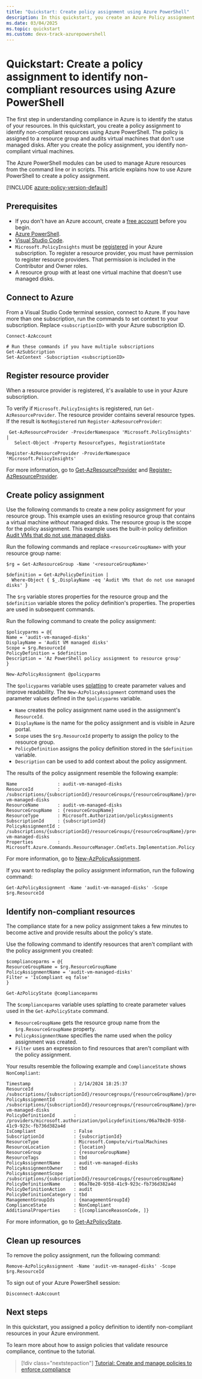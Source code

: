 ```yaml
---
title: "Quickstart: Create policy assignment using Azure PowerShell"
description: In this quickstart, you create an Azure Policy assignment to identify non-compliant resources using Azure PowerShell.
ms.date: 03/04/2025
ms.topic: quickstart
ms.custom: devx-track-azurepowershell
---
```


# Quickstart: Create a policy assignment to identify non-compliant resources using Azure PowerShell

The first step in understanding compliance in Azure is to identify the status of your resources. In this quickstart, you create a policy assignment to identify non-compliant resources using Azure PowerShell. The policy is assigned to a resource group and audits virtual machines that don't use managed disks. After you create the policy assignment, you identify non-compliant virtual machines.

The Azure PowerShell modules can be used to manage Azure resources from the command line or in scripts. This article explains how to use Azure PowerShell to create a policy assignment.

[!INCLUDE [azure-policy-version-default](../includes/policy/policy-version-default.md)]

## Prerequisites

- If you don't have an Azure account, create a [free account](https://azure.microsoft.com/pricing/purchase-options/azure-account?cid=msft_learn) before you begin.
- [Azure PowerShell](/powershell/azure/install-azure-powershell).
- [Visual Studio Code](https://code.visualstudio.com/).
- `Microsoft.PolicyInsights` must be [registered](../../azure-resource-manager/management/resource-providers-and-types.md) in your Azure subscription. To register a resource provider, you must have permission to register resource providers. That permission is included in the Contributor and Owner roles.
- A resource group with at least one virtual machine that doesn't use managed disks.

## Connect to Azure

From a Visual Studio Code terminal session, connect to Azure. If you have more than one subscription, run the commands to set context to your subscription. Replace `<subscriptionID>` with your Azure subscription ID.

```azurepowershell
Connect-AzAccount

# Run these commands if you have multiple subscriptions
Get-AzSubScription
Set-AzContext -Subscription <subscriptionID>
```

## Register resource provider

When a resource provider is registered, it's available to use in your Azure subscription.

To verify if `Microsoft.PolicyInsights` is registered, run `Get-AzResourceProvider`. The resource provider contains several resource types. If the result is `NotRegistered` run `Register-AzResourceProvider`:

```azurepowershell
 Get-AzResourceProvider -ProviderNamespace 'Microsoft.PolicyInsights' |
   Select-Object -Property ResourceTypes, RegistrationState

Register-AzResourceProvider -ProviderNamespace 'Microsoft.PolicyInsights'
```

For more information, go to [Get-AzResourceProvider](/powershell/module/az.resources/get-azresourceprovider) and [Register-AzResourceProvider](/powershell/module/az.resources/register-azresourceprovider).

## Create policy assignment

Use the following commands to create a new policy assignment for your resource group. This example uses an existing resource group that contains a virtual machine _without_ managed disks. The resource group is the scope for the policy assignment. This example uses the built-in policy definition [Audit VMs that do not use managed disks](https://github.com/Azure/azure-policy/blob/master/built-in-policies/policyDefinitions/Compute/VMRequireManagedDisk_Audit.json).

Run the following commands and replace `<resourceGroupName>` with your resource group name:

```azurepowershell
$rg = Get-AzResourceGroup -Name '<resourceGroupName>'

$definition = Get-AzPolicyDefinition |
  Where-Object { $_.DisplayName -eq 'Audit VMs that do not use managed disks' }
```

The `$rg` variable stores properties for the resource group and the `$definition` variable stores the policy definition's properties. The properties are used in subsequent commands.

Run the following command to create the policy assignment:

```azurepowershell
$policyparms = @{
Name = 'audit-vm-managed-disks'
DisplayName = 'Audit VM managed disks'
Scope = $rg.ResourceId
PolicyDefinition = $definition
Description = 'Az PowerShell policy assignment to resource group'
}

New-AzPolicyAssignment @policyparms
```

The `$policyparms` variable uses [splatting](/powershell/module/microsoft.powershell.core/about/about_splatting) to create parameter values and improve readability. The `New-AzPolicyAssignment` command uses the parameter values defined in the `$policyparms` variable.

- `Name` creates the policy assignment name used in the assignment's `ResourceId`.
- `DisplayName` is the name for the policy assignment and is visible in Azure portal.
- `Scope` uses the `$rg.ResourceId` property to assign the policy to the resource group.
- `PolicyDefinition` assigns the policy definition stored in the `$definition` variable.
- `Description` can be used to add context about the policy assignment.

The results of the policy assignment resemble the following example:

```output
Name               : audit-vm-managed-disks
ResourceId         : /subscriptions/{subscriptionId}/resourceGroups/{resourceGroupName}/providers/Microsoft.Authorization/policyAssignments/audit-vm-managed-disks
ResourceName       : audit-vm-managed-disks
ResourceGroupName  : {resourceGroupName}
ResourceType       : Microsoft.Authorization/policyAssignments
SubscriptionId     : {subscriptionId}
PolicyAssignmentId : /subscriptions/{subscriptionId}/resourceGroups/{resourceGroupName}/providers/Microsoft.Authorization/policyAssignments/audit-vm-managed-disks
Properties         : Microsoft.Azure.Commands.ResourceManager.Cmdlets.Implementation.Policy.PsPolicyAssignmentProperties
```

For more information, go to [New-AzPolicyAssignment](/powershell/module/az.resources/new-azpolicyassignment).

If you want to redisplay the policy assignment information, run the following command:

```azurepowershell
Get-AzPolicyAssignment -Name 'audit-vm-managed-disks' -Scope $rg.ResourceId
```

## Identify non-compliant resources

The compliance state for a new policy assignment takes a few minutes to become active and provide results about the policy's state.

Use the following command to identify resources that aren't compliant with the policy assignment
you created:

```azurepowershell
$complianceparms = @{
ResourceGroupName = $rg.ResourceGroupName
PolicyAssignmentName = 'audit-vm-managed-disks'
Filter = 'IsCompliant eq false'
}

Get-AzPolicyState @complianceparms
```

The `$complianceparms` variable uses splatting to create parameter values used in the `Get-AzPolicyState` command.

- `ResourceGroupName` gets the resource group name from the `$rg.ResourceGroupName` property.
- `PolicyAssignmentName` specifies the name used when the policy assignment was created.
- `Filter` uses an expression to find resources that aren't compliant with the policy assignment.

Your results resemble the following example and `ComplianceState` shows `NonCompliant`:

```output
Timestamp                : 2/14/2024 18:25:37
ResourceId               : /subscriptions/{subscriptionId}/resourcegroups/{resourceGroupName}/providers/microsoft.compute/virtualmachines/{vmId}
PolicyAssignmentId       : /subscriptions/{subscriptionId}/resourcegroups/{resourceGroupName}/providers/microsoft.authorization/policyassignments/audit-vm-managed-disks
PolicyDefinitionId       : /providers/microsoft.authorization/policydefinitions/06a78e20-9358-41c9-923c-fb736d382a4d
IsCompliant              : False
SubscriptionId           : {subscriptionId}
ResourceType             : Microsoft.Compute/virtualMachines
ResourceLocation         : {location}
ResourceGroup            : {resourceGroupName}
ResourceTags             : tbd
PolicyAssignmentName     : audit-vm-managed-disks
PolicyAssignmentOwner    : tbd
PolicyAssignmentScope    : /subscriptions/{subscriptionId}/resourceGroups/{resourceGroupName}
PolicyDefinitionName     : 06a78e20-9358-41c9-923c-fb736d382a4d
PolicyDefinitionAction   : audit
PolicyDefinitionCategory : tbd
ManagementGroupIds       : {managementGroupId}
ComplianceState          : NonCompliant
AdditionalProperties     : {[complianceReasonCode, ]}
```

For more information, go to [Get-AzPolicyState](/powershell/module/az.policyinsights/Get-AzPolicyState).

## Clean up resources

To remove the policy assignment, run the following command:

```azurepowershell
Remove-AzPolicyAssignment -Name 'audit-vm-managed-disks' -Scope $rg.ResourceId
```

To sign out of your Azure PowerShell session:

```azurepowershell
Disconnect-AzAccount
```


## Next steps

In this quickstart, you assigned a policy definition to identify non-compliant resources in your Azure environment.

To learn more about how to assign policies that validate resource compliance, continue to the tutorial.

> [!div class="nextstepaction"]
> [Tutorial: Create and manage policies to enforce compliance](./tutorials/create-and-manage.md)
